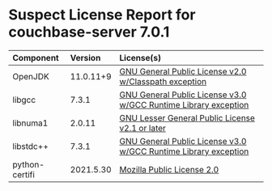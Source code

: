 
Suspect License Report for couchbase-server 7.0.1
=================================================

|Component|Version|License(s)|
| :--- | :--- | :--- |
|OpenJDK|11.0.11+9|[GNU General Public License v2.0 w/Classpath exception](../../license-data/9b7eb3ce-d64b-4e3e-a6b7-55d4dc798e68.txt)|
|libgcc|7.3.1|[GNU General Public License v3.0 w/GCC Runtime Library exception](../../license-data/3a5d4424-557d-49fa-9416-71c06026fe07.txt)|
|libnuma1|2.0.11|[GNU Lesser General Public License v2.1 or later](../../license-data/cff110eb-f85c-445c-9d3b-00a04b7f4cf0.txt)|
|libstdc++|7.3.1|[GNU General Public License v3.0 w/GCC Runtime Library exception](../../license-data/3a5d4424-557d-49fa-9416-71c06026fe07.txt)|
|python-certifi|2021.5.30|[Mozilla Public License 2.0](../../license-data/ce3dd63e-c569-4cea-986a-46bc5efe9896.txt)|
